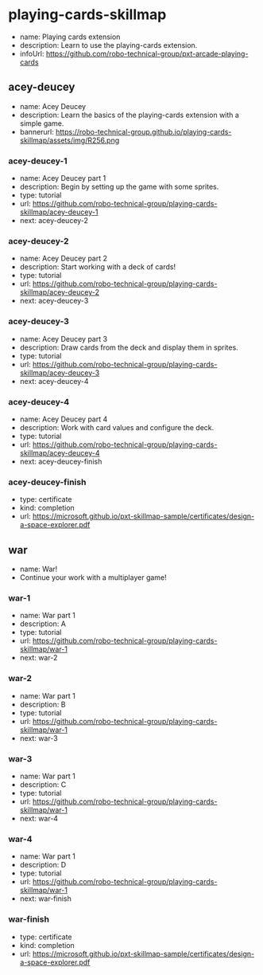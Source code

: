 # playing-cards-skillmap

* name: Playing cards extension
* description: Learn to use the playing-cards extension.
* infoUrl: https://github.com/robo-technical-group/pxt-arcade-playing-cards

## acey-deucey

* name: Acey Deucey
* description: Learn the basics of the playing-cards extension with a simple game.
* bannerurl: https://robo-technical-group.github.io/playing-cards-skillmap/assets/img/R256.png

### acey-deucey-1

* name: Acey Deucey part 1
* description: Begin by setting up the game with some sprites.
* type: tutorial
* url: https://github.com/robo-technical-group/playing-cards-skillmap/acey-deucey-1
* next: acey-deucey-2

### acey-deucey-2

* name: Acey Deucey part 2
* description: Start working with a deck of cards!
* type: tutorial
* url: https://github.com/robo-technical-group/playing-cards-skillmap/acey-deucey-2
* next: acey-deucey-3

### acey-deucey-3

* name: Acey Deucey part 3
* description: Draw cards from the deck and display them in sprites.
* type: tutorial
* url: https://github.com/robo-technical-group/playing-cards-skillmap/acey-deucey-3
* next: acey-deucey-4

### acey-deucey-4

* name: Acey Deucey part 4
* description: Work with card values and configure the deck.
* type: tutorial
* url: https://github.com/robo-technical-group/playing-cards-skillmap/acey-deucey-4
* next: acey-deucey-finish

### acey-deucey-finish

* type: certificate
* kind: completion
* url: https://microsoft.github.io/pxt-skillmap-sample/certificates/design-a-space-explorer.pdf

## war

* name: War!
* Continue your work with a multiplayer game!

### war-1

* name: War part 1
* description: A
* type: tutorial
* url: https://github.com/robo-technical-group/playing-cards-skillmap/war-1
* next: war-2

### war-2

* name: War part 1
* description: B
* type: tutorial
* url: https://github.com/robo-technical-group/playing-cards-skillmap/war-1
* next: war-3

### war-3

* name: War part 1
* description: C
* type: tutorial
* url: https://github.com/robo-technical-group/playing-cards-skillmap/war-1
* next: war-4

### war-4

* name: War part 1
* description: D
* type: tutorial
* url: https://github.com/robo-technical-group/playing-cards-skillmap/war-1
* next: war-finish

### war-finish

* type: certificate
* kind: completion
* url: https://microsoft.github.io/pxt-skillmap-sample/certificates/design-a-space-explorer.pdf
